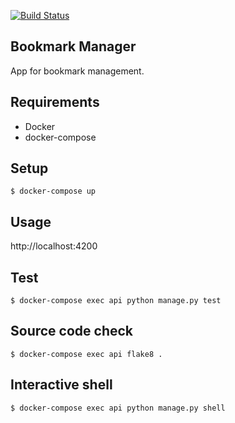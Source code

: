 [![Build Status](https://travis-ci.org/fellipecastro/bookmark-manager.svg?branch=master)](https://travis-ci.org/fellipecastro/bookmark-manager)

**Bookmark Manager**
----
  App for bookmark management.

## Requirements

* Docker
* docker-compose

## Setup

  ```$ docker-compose up```

## Usage

  http://localhost:4200

## Test

  ```$ docker-compose exec api python manage.py test```

## Source code check

  ```$ docker-compose exec api flake8 .```

## Interactive shell

  ```$ docker-compose exec api python manage.py shell```
